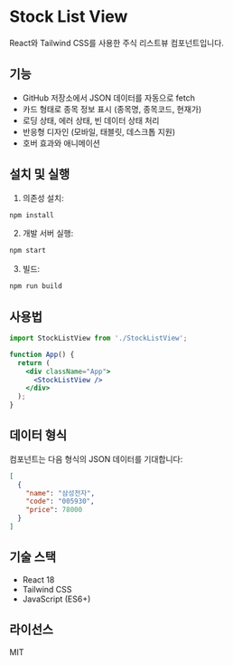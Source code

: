 # Stock List View

React와 Tailwind CSS를 사용한 주식 리스트뷰 컴포넌트입니다.

## 기능

- GitHub 저장소에서 JSON 데이터를 자동으로 fetch
- 카드 형태로 종목 정보 표시 (종목명, 종목코드, 현재가)
- 로딩 상태, 에러 상태, 빈 데이터 상태 처리
- 반응형 디자인 (모바일, 태블릿, 데스크톱 지원)
- 호버 효과와 애니메이션

## 설치 및 실행

1. 의존성 설치:
```bash
npm install
```

2. 개발 서버 실행:
```bash
npm start
```

3. 빌드:
```bash
npm run build
```

## 사용법

```jsx
import StockListView from './StockListView';

function App() {
  return (
    <div className="App">
      <StockListView />
    </div>
  );
}
```

## 데이터 형식

컴포넌트는 다음 형식의 JSON 데이터를 기대합니다:

```json
[
  {
    "name": "삼성전자",
    "code": "005930",
    "price": 78000
  }
]
```

## 기술 스택

- React 18
- Tailwind CSS
- JavaScript (ES6+)

## 라이선스

MIT
